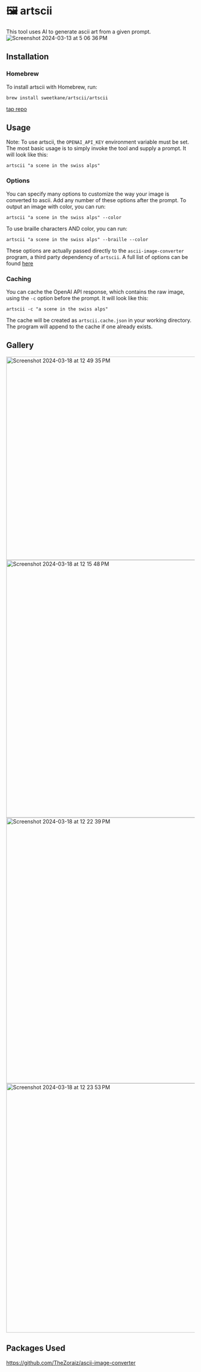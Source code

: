 # 🖼️ artscii
This tool uses AI to generate ascii art from a given prompt.             
![Screenshot 2024-03-13 at 5 06 36 PM](https://github.com/sweetkane/artscii/assets/71854758/451a3c17-ab7c-4421-8dd3-a52cb007abd0)
## Installation
### Homebrew
To install artscii with Homebrew, run:
```
brew install sweetkane/artscii/artscii
```
[tap repo](https://github.com/sweetkane/homebrew-artscii)

## Usage
Note: To use artscii, the `OPENAI_API_KEY` environment variable must be set.
The most basic usage is to simply invoke the tool and supply a prompt.
It will look like this:
```
artscii "a scene in the swiss alps"
```
### Options
You can specify many options to customize the way your image is converted to ascii. Add any number of these options after the prompt.
To output an image with color, you can run:
```
artscii "a scene in the swiss alps" --color
```
To use braille characters AND color, you can run:
```
artscii "a scene in the swiss alps" --braille --color
```
These options are actually passed directly to the `ascii-image-converter` program, a third party dependency of `artscii`. 
A full list of options can be found [here](https://github.com/TheZoraiz/ascii-image-converter?tab=readme-ov-file#flags)

### Caching
You can cache the OpenAI API response, which contains the raw image, using the `-c` option before the prompt.
It will look like this:
```
artscii -c "a scene in the swiss alps"
```
The cache will be created as `artscii.cache.json` in your working directory. The program will append to the cache if one already exists.

## Gallery
<img width="544" alt="Screenshot 2024-03-18 at 12 49 35 PM" src="https://github.com/sweetkane/artscii/assets/71854758/000318b6-bbbb-4665-9c86-9f379f98873b">
<img width="689" alt="Screenshot 2024-03-18 at 12 15 48 PM" src="https://github.com/sweetkane/artscii/assets/71854758/46465c1e-0a76-4bde-b11f-870416849f92">
<img width="711" alt="Screenshot 2024-03-18 at 12 22 39 PM" src="https://github.com/sweetkane/artscii/assets/71854758/674ce661-aa3d-4a5c-bfe1-46f22ec6f6ac">
<img width="667" alt="Screenshot 2024-03-18 at 12 23 53 PM" src="https://github.com/sweetkane/artscii/assets/71854758/9ca1e59c-8eeb-4e62-b431-f9feb2760e40">


## Packages Used
https://github.com/TheZoraiz/ascii-image-converter


